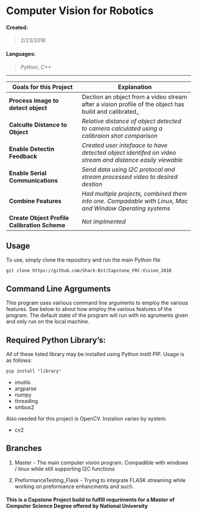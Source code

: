 # Computer Vision for Robotics

#### Created:
> 2/23/2018

#### Languages:
> _Python_, _C++_
***





Goals for this Project | Explanation
---------------------- | --------------------
**Process image to detect object** | Dection an object from a video stream after a vision profile of the object has build and calibrated_
**Calculte Distance to Object** | _Relative distance of object detected to camera calculated using a calibraion shot comparison_
**Enable Detectin Feedback** | _Created user intefaace to have detected object identifed on video stream and distance easily viewable_
**Enable Serial Communications** | _Send data using I2C protocal and stream processed video to desired destion_
**Combine Features** | _Had multiple projects, combined them into one. Compadable with Linux, Mac and Window Operating systems_
**Create Object Profile Calibration Scheme** | _Not implmented_

## Usage
To use, simply clone the repository and run the main Python file
```
git clone https://github.com/Shark-Bit/Capstone_FRC-Vision_2018
```

## Command Line Agrguments
This program uses vairious command line arguments to employ the various features. See below to about how employ the various features of the program. The default state of the program will run with no agruments given and only run on the local machine.




## Required Python Library’s: 
All of these listed library may be installed using Python instll PIP. Usage is as follows:
```python
pip install *library*
```
- imutils
- argparse
- numpy
- threading
- smbus2

Also needed for this project is OpenCV. Instalion varies by system.

- cv2

## Branches

1. Master - The main computer vision program. Compadible with windows / linux while still supporting I2C functions

2. PreformanceTesting_Flask - Trying to integrate FLASK streaming while working on preformance enhancments and such. 










#### This is a Capstone Project build to fulfill requriments for a Master of Computer Science Degree offered by National University
